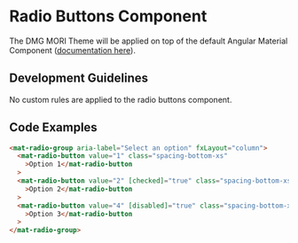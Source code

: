 # Radio Buttons Component

The DMG MORI Theme will be applied on top of the default Angular Material Component ([documentation here](https://material.angular.io/components/radio/overview)).

## Development Guidelines

No custom rules are applied to the radio buttons component.

## Code Examples

```html
<mat-radio-group aria-label="Select an option" fxLayout="column">
  <mat-radio-button value="1" class="spacing-bottom-xs"
    >Option 1</mat-radio-button
  >
  <mat-radio-button value="2" [checked]="true" class="spacing-bottom-xs"
    >Option 2</mat-radio-button
  >
  <mat-radio-button value="4" [disabled]="true" class="spacing-bottom-xs"
    >Option 3</mat-radio-button
  >
</mat-radio-group>
```
